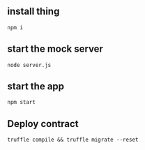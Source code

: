 ## install thing
`npm i`

## start the mock server

`node server.js`

## start the app

`npm start`

## Deploy contract

`truffle compile && truffle migrate --reset`